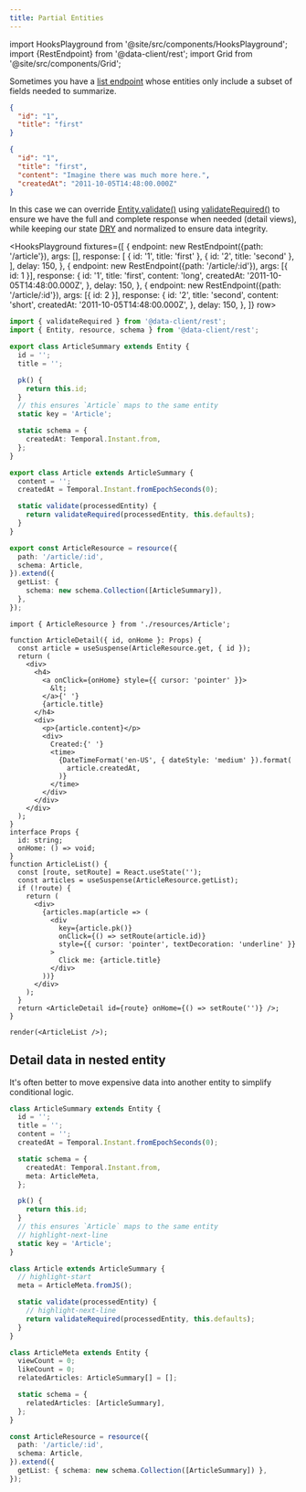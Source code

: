 ```yaml
---
title: Partial Entities
---
```


import HooksPlayground from '@site/src/components/HooksPlayground';
import {RestEndpoint} from '@data-client/rest';
import Grid from '@site/src/components/Grid';

Sometimes you have a [list endpoint](../api/resource.md#getlist) whose entities only include
a subset of fields needed to summarize.

<Grid>

```json title="ArticleSummary"
{
  "id": "1",
  "title": "first"
}
```

```json title="Article"
{
  "id": "1",
  "title": "first",
  "content": "Imagine there was much more here.",
  "createdAt": "2011-10-05T14:48:00.000Z"
}
```

</Grid>

In this case we can override [Entity.validate()](../api/Entity.md#validate) using [validateRequired()](../api/validateRequired.md) to ensure
we have the full and complete response when needed (detail views), while keeping our state [DRY](https://deviq.com/principles/dont-repeat-yourself) and normalized to ensure data integrity.

<HooksPlayground fixtures={[
{
endpoint: new RestEndpoint({path: '/article'}),
args: [],
response: [
{ id: '1', title: 'first' },
{ id: '2', title: 'second' },
],
delay: 150,
},
{
endpoint: new RestEndpoint({path: '/article/:id'}),
args: [{ id: 1 }],
response: {
id: '1',
title: 'first',
content: 'long',
createdAt: '2011-10-05T14:48:00.000Z',
},
delay: 150,
},
{
endpoint: new RestEndpoint({path: '/article/:id'}),
args: [{ id: 2 }],
response: {
id: '2',
title: 'second',
content: 'short',
createdAt: '2011-10-05T14:48:00.000Z',
},
delay: 150,
},
]} row>

```typescript title="resources/Article" {12,24}
import { validateRequired } from '@data-client/rest';
import { Entity, resource, schema } from '@data-client/rest';

export class ArticleSummary extends Entity {
  id = '';
  title = '';

  pk() {
    return this.id;
  }
  // this ensures `Article` maps to the same entity
  static key = 'Article';

  static schema = {
    createdAt: Temporal.Instant.from,
  };
}

export class Article extends ArticleSummary {
  content = '';
  createdAt = Temporal.Instant.fromEpochSeconds(0);

  static validate(processedEntity) {
    return validateRequired(processedEntity, this.defaults);
  }
}

export const ArticleResource = resource({
  path: '/article/:id',
  schema: Article,
}).extend({
  getList: {
    schema: new schema.Collection([ArticleSummary]),
  },
});
```

```tsx title="ArticleDetail" collapsed
import { ArticleResource } from './resources/Article';

function ArticleDetail({ id, onHome }: Props) {
  const article = useSuspense(ArticleResource.get, { id });
  return (
    <div>
      <h4>
        <a onClick={onHome} style={{ cursor: 'pointer' }}>
          &lt;
        </a>{' '}
        {article.title}
      </h4>
      <div>
        <p>{article.content}</p>
        <div>
          Created:{' '}
          <time>
            {DateTimeFormat('en-US', { dateStyle: 'medium' }).format(
              article.createdAt,
            )}
          </time>
        </div>
      </div>
    </div>
  );
}
interface Props {
  id: string;
  onHome: () => void;
}
function ArticleList() {
  const [route, setRoute] = React.useState('');
  const articles = useSuspense(ArticleResource.getList);
  if (!route) {
    return (
      <div>
        {articles.map(article => (
          <div
            key={article.pk()}
            onClick={() => setRoute(article.id)}
            style={{ cursor: 'pointer', textDecoration: 'underline' }}
          >
            Click me: {article.title}
          </div>
        ))}
      </div>
    );
  }
  return <ArticleDetail id={route} onHome={() => setRoute('')} />;
}

render(<ArticleList />);
```

</HooksPlayground>

## Detail data in nested entity

It's often better to move expensive data into another entity to simplify conditional
logic.

```typescript title="resources/Article.ts"
class ArticleSummary extends Entity {
  id = '';
  title = '';
  content = '';
  createdAt = Temporal.Instant.fromEpochSeconds(0);

  static schema = {
    createdAt: Temporal.Instant.from,
    meta: ArticleMeta,
  };

  pk() {
    return this.id;
  }
  // this ensures `Article` maps to the same entity
  // highlight-next-line
  static key = 'Article';
}

class Article extends ArticleSummary {
  // highlight-start
  meta = ArticleMeta.fromJS();

  static validate(processedEntity) {
    // highlight-next-line
    return validateRequired(processedEntity, this.defaults);
  }
}

class ArticleMeta extends Entity {
  viewCount = 0;
  likeCount = 0;
  relatedArticles: ArticleSummary[] = [];

  static schema = {
    relatedArticles: [ArticleSummary],
  };
}

const ArticleResource = resource({
  path: '/article/:id',
  schema: Article,
}).extend({
  getList: { schema: new schema.Collection([ArticleSummary]) },
});
```
